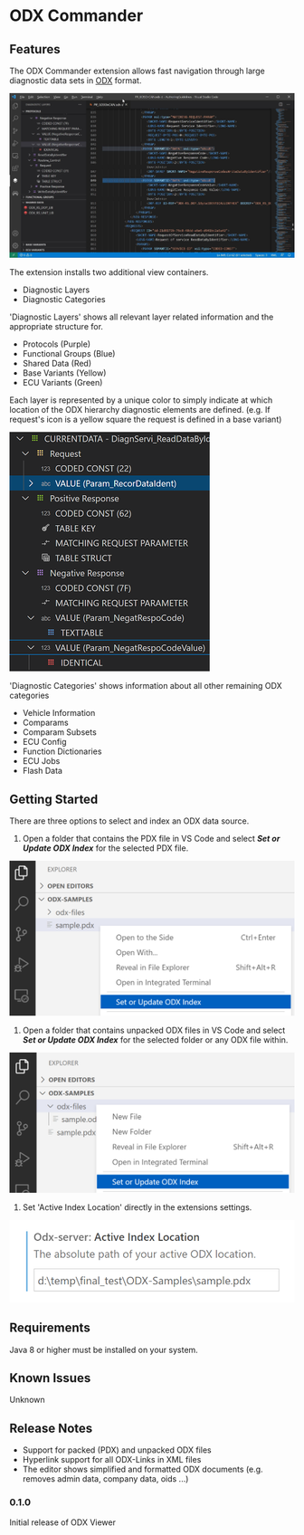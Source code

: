 # ODX Commander

## Features

The ODX Commander extension allows fast navigation through large diagnostic data sets in [ODX](https://www.asam.net/standards/detail/mcd-2-d/) format. 

![Diagnostic Layers](./help/demo.jpg)

The extension installs two additional view containers.

* Diagnostic Layers
* Diagnostic Categories

'Diagnostic Layers' shows all relevant layer related information and the appropriate structure for.

* Protocols (Purple)
* Functional Groups (Blue)
* Shared Data (Red)
* Base Variants (Yellow)
* ECU Variants (Green)

Each layer is represented by a unique color to simply indicate at which location of the ODX hierarchy diagnostic elements are defined. (e.g. If request's icon is a yellow square the request is defined in a base variant)

![Diagnostic Layers](./help/layers.png)

'Diagnostic Categories' shows information about all other remaining ODX categories

* Vehicle Information
* Comparams
* Comparam Subsets
* ECU Config
* Function Dictionaries
* ECU Jobs
* Flash Data

## Getting Started

There are three options to select and index an ODX data source.

1. Open a folder that contains the PDX file in VS Code and select _**Set or Update ODX Index**_ for the selected PDX file.

![Diagnostic Layers](./help/select-pdx.png)

1. Open a folder that contains unpacked ODX files in VS Code and select _**Set or Update ODX Index**_ for the selected folder or any ODX file within.

![Diagnostic Layers](./help/select-folder.png)

1. Set 'Active Index Location' directly in the extensions settings.

![Diagnostic Layers](./help/configure-location.png)

## Requirements

Java 8 or higher must be installed on your system.

## Known Issues

Unknown

## Release Notes

- Support for packed (PDX) and unpacked ODX files
- Hyperlink support for all ODX-Links in XML files
- The editor shows simplified and formatted ODX documents (e.g. removes admin data, company data, oids ...)

### 0.1.0

Initial release of ODX Viewer

